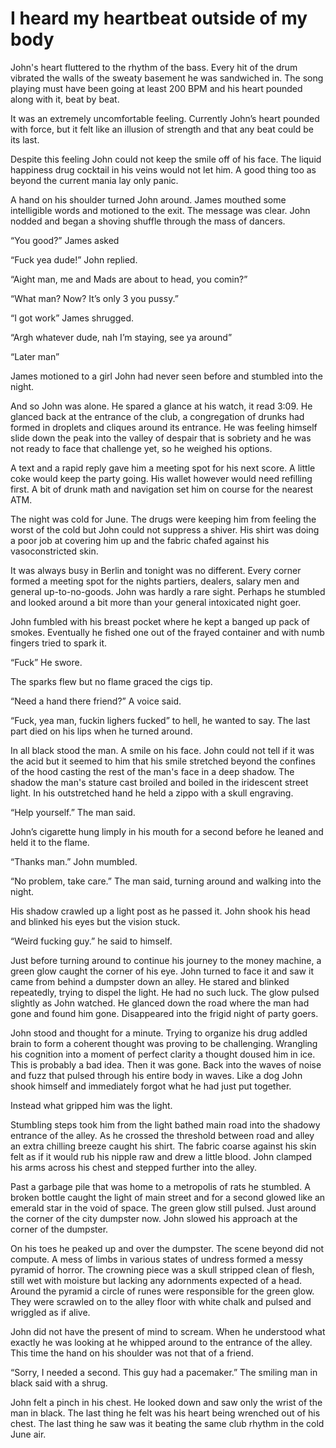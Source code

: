 # I heard my heartbeat outside of my body
John's heart fluttered to the rhythm of the bass. Every hit of the drum vibrated the walls of the sweaty basement he was sandwiched in. The song playing must have been going at least 200 BPM and his heart pounded along with it, beat by beat.

It was an extremely uncomfortable feeling. Currently John’s heart pounded with force, but it felt like an illusion of strength and that any beat could be its last.

Despite this feeling John could not keep the smile off of his face. The liquid happiness drug cocktail in his veins would not let him. A good thing too as beyond the current mania lay only panic.

A hand on his shoulder turned John around. James mouthed some intelligible words and motioned to the exit. The message was clear. John nodded and began a shoving shuffle through the mass of dancers. 

“You good?” James asked

“Fuck yea dude!” John replied.

“Aight man, me and Mads are about to head, you comin?” 

“What man? Now? It’s only 3 you pussy.”

“I got work” James shrugged. 

“Argh whatever dude, nah I’m staying, see ya around” 

“Later man” 

James motioned to a girl John had never seen before and stumbled into the night. 

And so John was alone. He spared a glance at his watch, it read 3:09. He glanced back at the entrance of the club, a congregation of drunks had formed in droplets and cliques around its entrance. He was feeling himself slide down the peak into the valley of despair that is sobriety and he was not ready to face that challenge yet, so he weighed his options.

A text and a rapid reply gave him a meeting spot for his next score. A little coke would keep the party going. His wallet however would need refilling first. A bit of drunk math and navigation set him on course for the nearest ATM.

The night was cold for June. The drugs were keeping him from feeling the worst of the cold but John could not suppress a shiver. His shirt was doing a poor job at covering him up and the fabric chafed against his vasoconstricted skin.

It was always busy in Berlin and tonight was no different. Every corner formed a meeting spot for the nights partiers, dealers, salary men and general up-to-no-goods. John was hardly a rare sight. Perhaps he stumbled and looked around a bit more than your general intoxicated night goer. 

John fumbled with his breast pocket where he kept a banged up pack of smokes. Eventually he fished one out of the frayed container and with numb fingers tried to spark it. 

“Fuck” He swore.

The sparks flew but no flame graced the cigs tip.

“Need a hand there friend?” A voice said.

“Fuck, yea man, fuckin lighers fucked” to hell, he wanted to say. The last part died on his lips when he turned around.

In all black stood the man. A smile on his face. John could not tell if it was the acid but it seemed to him that his smile stretched beyond the confines of the hood casting the rest of the man's face in a deep shadow. The shadow the man's stature cast broiled and boiled in the iridescent street light. In his outstretched hand he held a zippo with a skull engraving. 

“Help yourself.” The man said.

John’s cigarette hung limply in his mouth for a second before he leaned and held it to the flame.

“Thanks man.” John mumbled.

“No problem, take care.” The man said, turning around and walking into the night.

His shadow crawled up a light post as he passed it. John shook his head and blinked his eyes but the vision stuck.

“Weird fucking guy.” he said to himself.

Just before turning around to continue his journey to the money machine, a green glow caught the corner of his eye. John turned to face it and saw it came from behind a dumpster down an alley. He stared and blinked repeatedly, trying to dispel the light. He had no such luck. The glow pulsed slightly as John watched. He glanced down the road where the man had gone and found him gone. Disappeared into the frigid night of party goers. 

John stood and thought for a minute. Trying to organize his drug addled brain to form a coherent thought was proving to be challenging. Wrangling his cognition into a moment of perfect clarity a thought doused him in ice. This is probably a bad idea. Then it was gone. Back into the waves of noise and fuzz that pulsed through his entire body in waves. Like a dog John shook himself and immediately forgot what he had just put together. 

Instead what gripped him was the light. 

Stumbling steps took him from the light bathed main road into the shadowy entrance of the alley. As he crossed the threshold between road and alley an extra chilling breeze caught his shirt. The fabric coarse against his skin felt as if it would rub his nipple raw and drew a little blood. John clamped his arms across his chest and stepped further into the alley.

Past a garbage pile that was home to a metropolis of rats he stumbled. A broken bottle caught the light of main street and for a second glowed like an emerald star in the void of space. The green glow still pulsed. Just around the corner of the city dumpster now. John slowed his approach at the corner of the dumpster.

On his toes he peaked up and over the dumpster. The scene beyond did not compute. A mess of limbs in various states of undress formed a messy pyramid of horror. The crowning piece was a skull stripped clean of flesh, still wet with moisture but lacking any adornments expected of a head. Around the pyramid a circle of runes were responsible for the green glow. They were scrawled on to the alley floor with white chalk and pulsed and wriggled as if alive. 

John did not have the present of mind to scream. When he understood what exactly he was looking at he whipped around to the entrance of the alley. This time the hand on his shoulder was not that of a friend.

“Sorry, I needed a second. This guy had a pacemaker.” The smiling man in black said with a shrug.

John felt a pinch in his chest. He looked down and saw only the wrist of the man in black. The last thing he felt was his heart being wrenched out of his chest. The last thing he saw was it beating the same club rhythm in the cold June air.

